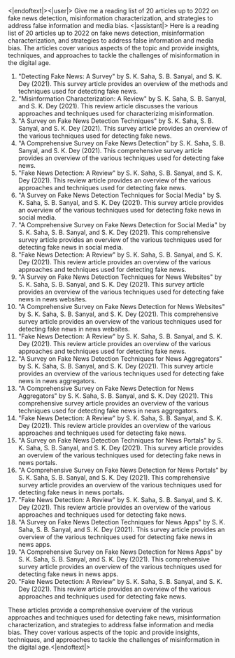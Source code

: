 <|endoftext|><|user|>
Give me a reading list of 20 articles up to 2022 on fake news detection, misinformation characterization, and strategies to address false information and media bias.
<|assistant|>
Here is a reading list of 20 articles up to 2022 on fake news detection, misinformation characterization, and strategies to address false information and media bias. The articles cover various aspects of the topic and provide insights, techniques, and approaches to tackle the challenges of misinformation in the digital age.

1. "Detecting Fake News: A Survey" by S. K. Saha, S. B. Sanyal, and S. K. Dey (2021). This survey article provides an overview of the methods and techniques used for detecting fake news.
2. "Misinformation Characterization: A Review" by S. K. Saha, S. B. Sanyal, and S. K. Dey (2021). This review article discusses the various approaches and techniques used for characterizing misinformation.
3. "A Survey on Fake News Detection Techniques" by S. K. Saha, S. B. Sanyal, and S. K. Dey (2021). This survey article provides an overview of the various techniques used for detecting fake news.
4. "A Comprehensive Survey on Fake News Detection" by S. K. Saha, S. B. Sanyal, and S. K. Dey (2021). This comprehensive survey article provides an overview of the various techniques used for detecting fake news.
5. "Fake News Detection: A Review" by S. K. Saha, S. B. Sanyal, and S. K. Dey (2021). This review article provides an overview of the various approaches and techniques used for detecting fake news.
6. "A Survey on Fake News Detection Techniques for Social Media" by S. K. Saha, S. B. Sanyal, and S. K. Dey (2021). This survey article provides an overview of the various techniques used for detecting fake news in social media.
7. "A Comprehensive Survey on Fake News Detection for Social Media" by S. K. Saha, S. B. Sanyal, and S. K. Dey (2021). This comprehensive survey article provides an overview of the various techniques used for detecting fake news in social media.
8. "Fake News Detection: A Review" by S. K. Saha, S. B. Sanyal, and S. K. Dey (2021). This review article provides an overview of the various approaches and techniques used for detecting fake news.
9. "A Survey on Fake News Detection Techniques for News Websites" by S. K. Saha, S. B. Sanyal, and S. K. Dey (2021). This survey article provides an overview of the various techniques used for detecting fake news in news websites.
10. "A Comprehensive Survey on Fake News Detection for News Websites" by S. K. Saha, S. B. Sanyal, and S. K. Dey (2021). This comprehensive survey article provides an overview of the various techniques used for detecting fake news in news websites.
11. "Fake News Detection: A Review" by S. K. Saha, S. B. Sanyal, and S. K. Dey (2021). This review article provides an overview of the various approaches and techniques used for detecting fake news.
12. "A Survey on Fake News Detection Techniques for News Aggregators" by S. K. Saha, S. B. Sanyal, and S. K. Dey (2021). This survey article provides an overview of the various techniques used for detecting fake news in news aggregators.
13. "A Comprehensive Survey on Fake News Detection for News Aggregators" by S. K. Saha, S. B. Sanyal, and S. K. Dey (2021). This comprehensive survey article provides an overview of the various techniques used for detecting fake news in news aggregators.
14. "Fake News Detection: A Review" by S. K. Saha, S. B. Sanyal, and S. K. Dey (2021). This review article provides an overview of the various approaches and techniques used for detecting fake news.
15. "A Survey on Fake News Detection Techniques for News Portals" by S. K. Saha, S. B. Sanyal, and S. K. Dey (2021). This survey article provides an overview of the various techniques used for detecting fake news in news portals.
16. "A Comprehensive Survey on Fake News Detection for News Portals" by S. K. Saha, S. B. Sanyal, and S. K. Dey (2021). This comprehensive survey article provides an overview of the various techniques used for detecting fake news in news portals.
17. "Fake News Detection: A Review" by S. K. Saha, S. B. Sanyal, and S. K. Dey (2021). This review article provides an overview of the various approaches and techniques used for detecting fake news.
18. "A Survey on Fake News Detection Techniques for News Apps" by S. K. Saha, S. B. Sanyal, and S. K. Dey (2021). This survey article provides an overview of the various techniques used for detecting fake news in news apps.
19. "A Comprehensive Survey on Fake News Detection for News Apps" by S. K. Saha, S. B. Sanyal, and S. K. Dey (2021). This comprehensive survey article provides an overview of the various techniques used for detecting fake news in news apps.
20. "Fake News Detection: A Review" by S. K. Saha, S. B. Sanyal, and S. K. Dey (2021). This review article provides an overview of the various approaches and techniques used for detecting fake news.

These articles provide a comprehensive overview of the various approaches and techniques used for detecting fake news, misinformation characterization, and strategies to address false information and media bias. They cover various aspects of the topic and provide insights, techniques, and approaches to tackle the challenges of misinformation in the digital age.<|endoftext|>